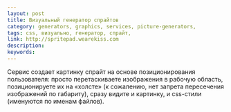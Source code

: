 ```yaml
---
layout: post
title: Визуальный генератор спрайтов
category: generators, graphics, services, picture-generators, 
tags: css, визуально, генератор, спрайт, 
link: http://spritepad.wearekiss.com
description: 
keywords: 
---
```


<p>Сервис создает картинку спрайт на основе позиционирования пользователя: просто перетаскиваете изображения в рабочую область, позиционируете их на «холсте» (к сожалению, нет запрета пересечения изображений по габариту), сразу видите и картинку, и css-стили (именуются по именам файлов).</p>

